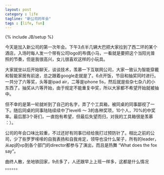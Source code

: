 ```yaml
---
layout: post
category : life
tagline: "新公司的年会"
tags : [life, fun]
---
```

{% include JB/setup %}


今天是加入新公司的第一次年会。下午3点半几辆大巴把大家拉到了西二环的某个酒店，入场时每人发一个带有公司logo的布偶小马，一看就是要把这个当阳光普照的节奏，但是我很高兴，女儿很喜欢这样的小玩具。

大家就坐以后开始聊天，谈谈技术，羡慕一下互联网公司，大家一致认为智能穿戴和智能家居有前途，总之跟着google走就是了。6点开饭，节目和抽奖同时进行。一共分了六等奖，头等是ipad air，二等是iphone 5s，然后就是些杂七杂八的小东西了。抽奖从六等开始，由于规定不能重复中奖，所以大家都不希望开始就被抽中。

但不幸的是第一轮就听到了自己的名字，弄了个工具箱，被同桌的同事鄙视了一下。随后同桌的同事陆陆续续中了level6 ～ 3的各种奖项，10个人，70%的中奖率。最后那3个哥们，一直抱有希望，但最后失望而归，对我的工具箱很是羡慕 ：）。

公司的年会口味比较重，不过还好有同事已经给我打过预防针了。相比之前的公司，少了些罗罗嗦嗦的自我表扬和自我肯定，领导也没什么架子，所有的leader，从apj的vp到各个部门的director都参与了演出，而且是热舞 “What does the fox say”。

曲终人散，坐地铁回家，9点多了，人还跟早上上班一样多，这都是什么情况 。。。。。。




